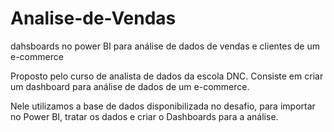 # Analise-de-Vendas
dahsboards no power BI para análise de dados de vendas e clientes de um e-commerce

Proposto pelo curso de analista de dados da escola DNC. Consiste em criar um dashboard para análise de dados de um e-commerce. 

Nele utilizamos a base de dados disponibilizada no desafio, para importar no Power BI, tratar os dados e criar o Dashboards para a análise. 
